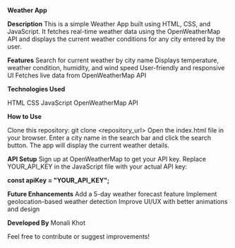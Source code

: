 **Weather App**

**Description**
This is a simple Weather App built using HTML, CSS, and JavaScript. It fetches real-time weather data using the OpenWeatherMap API and displays the current weather conditions for any city entered by the user.

**Features**
Search for current weather by city name
Displays temperature, weather condition, humidity, and wind speed
User-friendly and responsive UI
Fetches live data from OpenWeatherMap API

**Technologies Used**

HTML
CSS
JavaScript
OpenWeatherMap API

**How to Use**

Clone this repository:
git clone <repository_url>
Open the index.html file in your browser.
Enter a city name in the search bar and click the search button.
The app will display the current weather details.

**API Setup**
Sign up at OpenWeatherMap to get your API key.
Replace YOUR_API_KEY in the JavaScript file with your actual API key:

**const apiKey = "YOUR_API_KEY";**

**Future Enhancements**
Add a 5-day weather forecast feature
Implement geolocation-based weather detection
Improve UI/UX with better animations and design

**Developed By**
Monali Khot

Feel free to contribute or suggest improvements!

